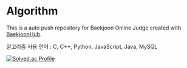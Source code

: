 # Algorithm
This is a auto push repository for Baekjoon Online Judge created with [BaekjoonHub](https://github.com/BaekjoonHub/BaekjoonHub).

알고리즘 사용 언어 : C, C++, Python, JavaScript, Java, MySQL

[![Solved.ac Profile](http://mazassumnida.wtf/api/v2/generate_badge?boj=kimkh05)](https://solved.ac/kimkh05/)
